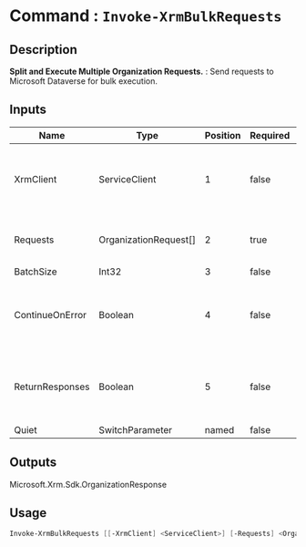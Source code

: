# Command : `Invoke-XrmBulkRequests` 

## Description

**Split and Execute Multiple Organization Requests.** : Send requests to Microsoft Dataverse for bulk execution.

## Inputs

Name|Type|Position|Required|Default|Description
----|----|--------|--------|-------|-----------
XrmClient|ServiceClient|1|false|$Global:XrmClient|Xrm connector initialized to target instance. Use latest one by default. (CrmServiceClient)
Requests|OrganizationRequest[]|2|true||Array of organization requests to execute.
BatchSize|Int32|3|false|500|
ContinueOnError|Boolean|4|false|False|Indicates wether to continue or stop execution if an error occured. (Default: false = Continue)
ReturnResponses|Boolean|5|false|False|Indicates if response are collected for each request execution. (Default: false = No response)
Quiet|SwitchParameter|named|false|False|

## Outputs
Microsoft.Xrm.Sdk.OrganizationResponse

## Usage

```Powershell 
Invoke-XrmBulkRequests [[-XrmClient] <ServiceClient>] [-Requests] <OrganizationRequest[]> [[-BatchSize] <Int32>] [[-ContinueOnError] <Boolean>] [[-ReturnResponses] <Boolean>] [-Quiet] [<CommonParameters>]
``` 


